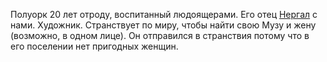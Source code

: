 Полуорк 20 лет отроду, воспитанный людоящерами. Его отец [Нергал](Нергал.md) с нами. Художник. Странствует по миру, чтобы найти свою Музу и жену (возможно, в одном лице). 
Он отправился в странствия потому что в его поселении нет пригодных женщин.